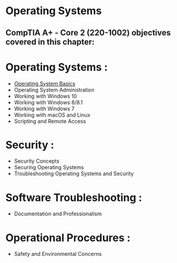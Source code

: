 # **Operating Systems**
## CompTIA A+ - Core 2 (220-1002) objectives covered in this chapter:

# Operating Systems :
- [Operating System Basics](operating_system_basics.md)
- Operating System Administration 
- Working with Windows 10 
- Working with Windows 8/8.1 
- Working with Windows 7 
- Working with macOS and Linux 
- Scripting and Remote Access 

# Security :
- Security Concepts 
- Securing Operating Systems 
- Troubleshooting Operating Systems and Security 


# Software Troubleshooting :
- Documentation and Professionalism

# Operational Procedures :
- Safety and Environmental Concerns 

